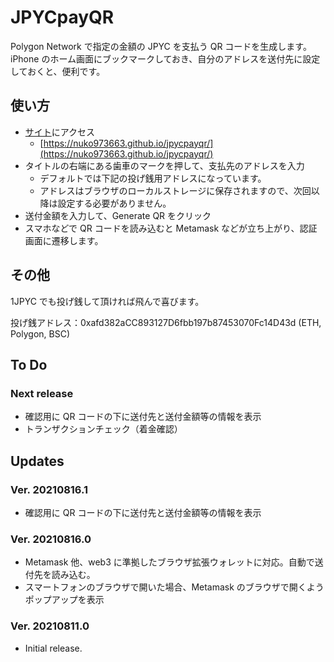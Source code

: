 # JPYCpayQR

Polygon Network で指定の金額の JPYC を支払う QR コードを生成します。
iPhone のホーム画面にブックマークしておき、自分のアドレスを送付先に設定しておくと、便利です。

## 使い方

- [サイト](https://nuko973663.github.io/jpycpayqr/)にアクセス
  - [https://nuko973663.github.io/jpycpayqr/](https://nuko973663.github.io/jpycpayqr/)
- タイトルの右端にある歯車のマークを押して、支払先のアドレスを入力
  - デフォルトでは下記の投げ銭用アドレスになっています。
  - アドレスはブラウザのローカルストレージに保存されますので、次回以降は設定する必要がありません。
- 送付金額を入力して、Generate QR をクリック
- スマホなどで QR コードを読み込むと Metamask などが立ち上がり、認証画面に遷移します。

## その他

1JPYC でも投げ銭して頂ければ飛んで喜びます。

投げ銭アドレス：0xafd382aCC893127D6fbb197b87453070Fc14D43d (ETH, Polygon, BSC)

## To Do

### Next release

- 確認用に QR コードの下に送付先と送付金額等の情報を表示
- トランザクションチェック（着金確認）

## Updates

### Ver. 20210816.1

- 確認用に QR コードの下に送付先と送付金額等の情報を表示

### Ver. 20210816.0

- Metamask 他、web3 に準拠したブラウザ拡張ウォレットに対応。自動で送付先を読み込む。
- スマートフォンのブラウザで開いた場合、Metamask のブラウザで開くようポップアップを表示

### Ver. 20210811.0

- Initial release.
